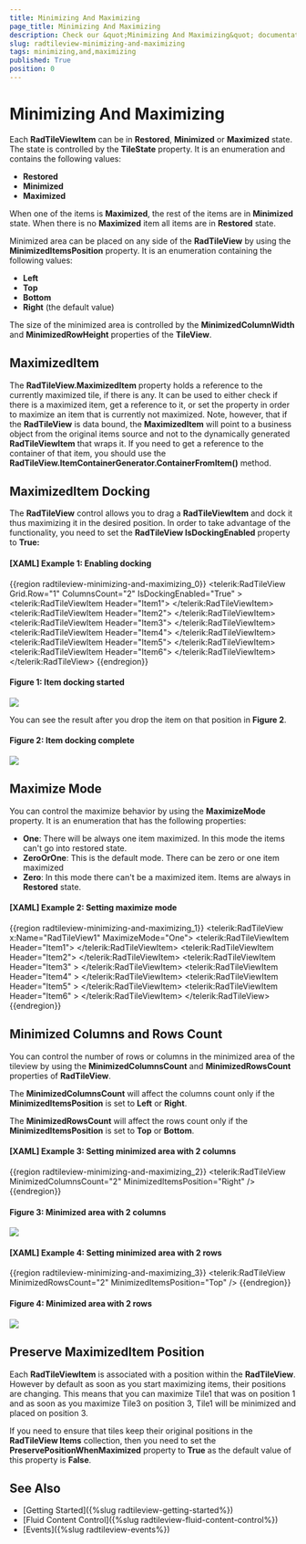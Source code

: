 ```yaml
---
title: Minimizing And Maximizing
page_title: Minimizing And Maximizing
description: Check our &quot;Minimizing And Maximizing&quot; documentation article for the RadTileView {{ site.framework_name }} control.
slug: radtileview-minimizing-and-maximizing
tags: minimizing,and,maximizing
published: True
position: 0
---
```


# Minimizing And Maximizing

Each __RadTileViewItem__ can be in __Restored__, __Minimized__ or __Maximized__ state. The state is controlled by the __TileState__ property. It is an enumeration and contains the following values:

* __Restored__
* __Minimized__
* __Maximized__

When one of the items is __Maximized__, the rest of the items are in __Minimized__ state. When there is no __Maximized__ item all items are in __Restored__ state.            

Minimized area can be placed on any side of the __RadTileView__ by using the __MinimizedItemsPosition__ property. It is an enumeration containing the following values:            

* __Left__
* __Top__
* __Bottom__
* __Right__ (the default value)

The size of the minimized area is controlled by the __MinimizedColumnWidth__ and __MinimizedRowHeight__ properties of the __TileView__.            

##  MaximizedItem

The __RadTileView.MaximizedItem__ property holds a reference to the currently maximized tile, if there is any. It can be used to either check if there is a maximized item, get a reference to it, or set the property in order to maximize an item that is currently not maximized. Note, however, that if the __RadTileView__ is data bound, the __MaximizedItem__ will point to a business object from the original items source and not to the dynamically generated __RadTileViewItem__ that wraps it. If you need to get a reference to the container of that item, you should use the __RadTileView.ItemContainerGenerator.ContainerFromItem()__ method.                

## MaximizedItem Docking

The __RadTileView__ control allows you to drag a __RadTileViewItem__ and dock it thus maximizing it in the desired position. In order to take advantage of the functionality, you need to set the __RadTileView IsDockingEnabled__ property to __True:__

#### __[XAML] Example 1: Enabling docking__
{{region radtileview-minimizing-and-maximizing_0}}
	<telerik:RadTileView Grid.Row="1" ColumnsCount="2" IsDockingEnabled="True" >
	    <telerik:RadTileViewItem Header="Item1">
	        <TextBlock Text="Item1 Content" />
	    </telerik:RadTileViewItem>
	    <telerik:RadTileViewItem Header="Item2">
	        <TextBlock Text="Item2 Content" />
	    </telerik:RadTileViewItem>
	    <telerik:RadTileViewItem Header="Item3">
	        <TextBlock Text="Item3 Content" />
	    </telerik:RadTileViewItem>
	    <telerik:RadTileViewItem Header="Item4">
	        <TextBlock Text="Item4 Content" />
	    </telerik:RadTileViewItem>
	    <telerik:RadTileViewItem Header="Item5">
	        <TextBlock Text="Item5 Content" />
	    </telerik:RadTileViewItem>
	    <telerik:RadTileViewItem Header="Item6">
	        <TextBlock Text="Item6 Content" />
	    </telerik:RadTileViewItem>
	</telerik:RadTileView>
{{endregion}}

#### __Figure 1: Item docking started__  
![](images/radtileview_features_maximized_docking.png)

You can see the result after you drop the item on that position in __Figure 2__.

#### __Figure 2: Item docking complete__  
![](images/radtileview_features_maximized_docked.png)

##  Maximize Mode

You can control the maximize behavior by using the __MaximizeMode__ property. It is an enumeration that has the following properties:
* __One__: There will be always one item maximized. In this mode the items can't go into restored state.
* __ZeroOrOne__: This is the default mode. There can be zero or one item maximized
* __Zero__: In this mode there can't be a maximized item. Items are always in __Restored__ state.
                        

#### __[XAML] Example 2: Setting maximize mode__  
{{region radtileview-minimizing-and-maximizing_1}}
	<telerik:RadTileView x:Name="RadTileView1" MaximizeMode="One">
		<telerik:RadTileViewItem Header="Item1">
			<TextBlock Text="Item1 Content"/>
		</telerik:RadTileViewItem>
		<telerik:RadTileViewItem Header="Item2">
			<TextBlock Text="Item2 Content"/>
		</telerik:RadTileViewItem>
		<telerik:RadTileViewItem Header="Item3" >
			<TextBlock Text="Item3 Content"/>
		</telerik:RadTileViewItem>
		<telerik:RadTileViewItem Header="Item4" >
			<TextBlock Text="Item4 Content"/>
		</telerik:RadTileViewItem>
		<telerik:RadTileViewItem Header="Item5" >
			<TextBlock Text="Item5 Content"/>
		</telerik:RadTileViewItem>
		<telerik:RadTileViewItem Header="Item6" >
			<TextBlock Text="Item6 Content"/>
		</telerik:RadTileViewItem>
	</telerik:RadTileView>
{{endregion}}

## Minimized Columns and Rows Count

You can control the number of rows or columns in the minimized area of the tileview by using the __MinimizedColumnsCount__ and __MinimizedRowsCount__ properties of __RadTileView__. 

The __MinimizedColumnsCount__ will affect the columns count only if the __MinimizedItemsPosition__ is set to __Left__ or __Right__.

The __MinimizedRowsCount__ will affect the rows count only if the __MinimizedItemsPosition__ is set to __Top__ or __Bottom__.

#### __[XAML] Example 3: Setting minimized area with 2 columns__  
{{region radtileview-minimizing-and-maximizing_2}}
	<telerik:RadTileView MinimizedColumnsCount="2" MinimizedItemsPosition="Right" />
{{endregion}}

#### __Figure 3: Minimized area with 2 columns__
![](images/radtileview-features-maximized-3.png)

#### __[XAML] Example 4: Setting minimized area with 2 rows__  
{{region radtileview-minimizing-and-maximizing_3}}
	<telerik:RadTileView MinimizedRowsCount="2" MinimizedItemsPosition="Top" />
{{endregion}}

#### __Figure 4: Minimized area with 2 rows__
![](images/radtileview-features-maximized-4.png)

## Preserve MaximizedItem Position

Each __RadTileViewItem__ is associated with a position within the __RadTileView__. However by default as soon as you start maximizing items, their positions are changing. This means that you can maximize Tile1 that was on position 1 and as soon as you maximize Tile3 on position 3, Tile1 will be minimized and placed on position 3.

If you need to ensure that tiles keep their original positions in the __RadTileView Items__ collection, then you need to set the __PreservePositionWhenMaximized__ property to __True__ as the default value of this property is __False__.

## See Also
 * [Getting Started]({%slug radtileview-getting-started%})
 * [Fluid Content Control]({%slug radtileview-fluid-content-control%})
 * [Events]({%slug radtileview-events%})
